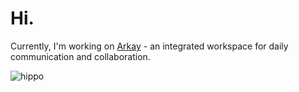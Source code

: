 # Hi.

Currently, I'm working on [Arkay](https://arkay.app/) - an integrated workspace for daily communication and collaboration.


![hippo](https://i.giphy.com/media/v1.Y2lkPTc5MGI3NjExZzgwcTEycDJreW5lYmtqejJ1bXZvOWRjeGE1N3JhcnZ5MW5jbnQzZiZlcD12MV9pbnRlcm5hbF9naWZfYnlfaWQmY3Q9Zw/9IQYNSvV0kISY/giphy.gif)
